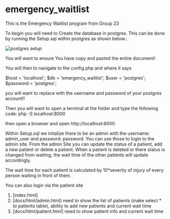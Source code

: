 # emergency_waitlist

This is the Emergency Waitlist program from Group 23

To begin you will need to Create the database in postgres. This can be done by running the Setup.sql within postgres as shown below.:

![postgres setup](images/postgres_steup.png)

You will want to ensure You have copy and pasted the entire document! 

You will then to navigate to the  config.php and where it says 

$host = 'localhost';
$db = 'emergency_waitlist';
$user = 'postgres';
$password = 'postgres';

you will want to replace with the username and password of your postgres account!!


Then you will want to open a terminal at the folder and type the following code: php -S localhost:8000

then open a browser and open http://localhost:8000

Within Setup.sql we initalize there to be an admin with the username: admin_user and password: password. 
You can use those to login to the admin site. 
From the admin Site you can update the status of a patient, add a new patient or delete a patient. 
When a patient is deleted or there status is changed from waiting, the wait time of the other patients will update accordingly. 

The wait time for each patient is calculated by 10*severity of injury of every person waiting in front of them. 

You can also login via the patient site

1. [index.html]
2. [docs/html/admin.html] need to show the list of patients (make select * to patients table), ability to add new patients and current wait time
3. [docs/html/patient.html] need to show patient info and current wait time
